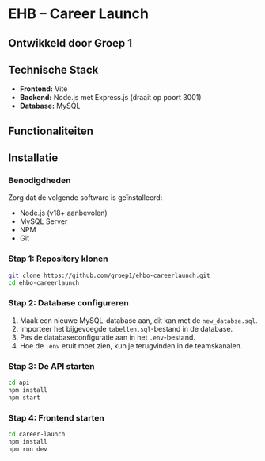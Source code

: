 # EHB – Career Launch

## Ontwikkeld door Groep 1

## Technische Stack

- **Frontend:** Vite 
- **Backend:** Node.js met Express.js (draait op poort 3001)
- **Database:** MySQL

## Functionaliteiten


## Installatie

### Benodigdheden

Zorg dat de volgende software is geïnstalleerd:

- Node.js (v18+ aanbevolen)
- MySQL Server
- NPM
- Git

### Stap 1: Repository klonen

```bash
git clone https://github.com/groep1/ehbo-careerlaunch.git
cd ehbo-careerlaunch
```

### Stap 2: Database configureren

1. Maak een nieuwe MySQL-database aan, dit kan met de `new_databse.sql`.
2. Importeer het bijgevoegde `tabellen.sql`-bestand in de database.
3. Pas de databaseconfiguratie aan in het `.env`-bestand.
4. Hoe de `.env` eruit moet zien, kun je terugvinden in de teamskanalen.

### Stap 3: De API starten

```bash
cd api
npm install 
npm start
```

### Stap 4: Frontend starten

```bash
cd career-launch
npm install
npm run dev
```
